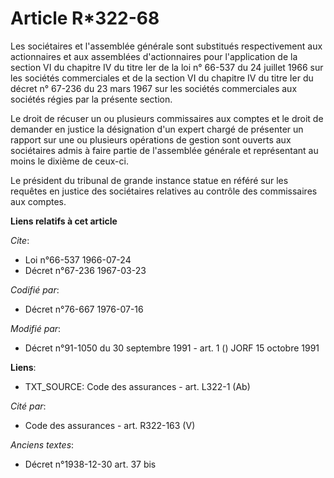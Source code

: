 # Article R*322-68

Les sociétaires et l'assemblée générale sont substitués respectivement aux actionnaires et aux assemblées d'actionnaires pour
l'application de la section VI du chapitre IV du titre Ier de la loi n° 66-537 du 24 juillet 1966 sur les sociétés
commerciales et de la section VI du chapitre IV du titre Ier du décret n° 67-236 du 23 mars 1967 sur les sociétés
commerciales aux sociétés régies par la présente section.

Le droit de récuser un ou plusieurs commissaires aux comptes et le droit de demander en justice la désignation d'un expert
chargé de présenter un rapport sur une ou plusieurs opérations de gestion sont ouverts aux sociétaires admis à faire partie
de l'assemblée générale et représentant au moins le dixième de ceux-ci.

Le président du tribunal de grande instance statue en référé sur les requêtes en justice des sociétaires relatives au
contrôle des commissaires aux comptes.

**Liens relatifs à cet article**

_Cite_:

  - Loi n°66-537 1966-07-24
  - Décret n°67-236 1967-03-23

_Codifié par_:

  - Décret n°76-667 1976-07-16

_Modifié par_:

  - Décret n°91-1050 du 30 septembre 1991 - art. 1 () JORF 15 octobre 1991

**Liens**:

  - TXT_SOURCE: Code des assurances - art. L322-1 (Ab)

_Cité par_:

  - Code des assurances - art. R322-163 (V)

_Anciens textes_:

  - Décret n°1938-12-30 art. 37 bis

